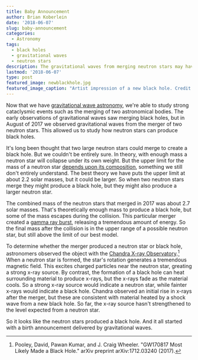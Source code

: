 ```yaml
---
title: Baby Announcement
author: Brian Koberlein
date: '2018-06-07'
slug: baby-announcement
categories:
  - Astronomy
tags:
  - black holes
  - gravitational waves
  - neutron stars
description: The gravitational waves from merging neutron stars may have signaled the birth of a black hole
lastmod: '2018-06-07'
type: post
featured_image: newblackhole.jpg
featured_image_caption: "Artist impression of a new black hole. Credit: NASA/CXC/M.Weiss"
---
```


Now that we have [gravitational wave astronomy](https://briankoberlein.com/2016/02/11/direct-detection-of-gravitational-waves/), we're able to study strong cataclysmic events such as the merging of two astronomical bodies. The early observations of gravitational waves saw merging black holes, but in August of 2017 we observed gravitational waves from the merger of two neutron stars. This allowed us to study how neutron stars can produce black holes.

It's long been thought that two large neutron stars could merge to create a black hole. But we couldn't be entirely sure. In theory, with enough mass a neutron star will collapse under its own weight. But the upper limit for the mass of a neutron star [depends upon its composition](https://briankoberlein.com/2014/06/30/equations-state/), something we still don't entirely understand. The best theory we have puts the upper limit at about 2.2 solar masses, but it could be larger. So when two neutron stars merge they might produce a black hole, but they might also produce a larger neutron star.

The combined mass of the neutron stars that merged in 2017 was about 2.7 solar masses. That's theoretically enough mass to produce a black hole, but some of the mass escapes during the collision. This particular merger created a [gamma ray burst](https://briankoberlein.com/2014/09/19/big-one/), releasing a tremendous amount of energy. So the final mass after the collision is in the upper range of a possible neutron star, but still above the limit of our best model. 

To determine whether the merger produced a neutron star or black hole, astronomers observed the object with the [Chandra X-ray Observatory](https://briankoberlein.com/2013/10/30/ingredient-x/).[^1] When a neutron star is formed, the star's rotation generates a tremendous magnetic field. This excites charged particles near the neutron star, greating a strong x-ray source. By contrast, the formation of a black hole can heat surrounding material to produce x-rays, but the x-rays fade as the material cools. So a strong x-ray source would indicate a neutron star, while fainter x-rays would indicate a black hole. Chandra observed an initial rise in x-rays after the merger, but these are consistent with material heated by a shock wave from a new black hole. So far, the x-ray source hasn't strengthened to the level expected from a neutron star. 

So it looks like the neutron stars produced a black hole. And it all started with a birth announcement delivered by gravitational waves.

[^1]: Pooley, David, Pawan Kumar, and J. Craig Wheeler. "GW170817 Most Likely Made a Black Hole." arXiv preprint arXiv:1712.03240 (2017).